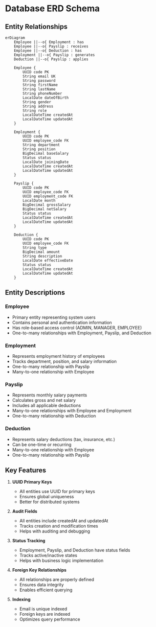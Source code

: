 # Database ERD Schema

## Entity Relationships

```mermaid
erDiagram
    Employee ||--o{ Employment : has
    Employee ||--o{ Payslip : receives
    Employee ||--o{ Deduction : has
    Employment ||--o{ Payslip : generates
    Deduction ||--o{ Payslip : applies

    Employee {
        UUID code PK
        String email UK
        String password
        String firstName
        String lastName
        String phoneNumber
        LocalDate dateOfBirth
        String gender
        String address
        String role
        LocalDateTime createdAt
        LocalDateTime updatedAt
    }

    Employment {
        UUID code PK
        UUID employee_code FK
        String department
        String position
        BigDecimal baseSalary
        Status status
        LocalDate joiningDate
        LocalDateTime createdAt
        LocalDateTime updatedAt
    }

    Payslip {
        UUID code PK
        UUID employee_code FK
        UUID employment_code FK
        LocalDate month
        BigDecimal grossSalary
        BigDecimal netSalary
        Status status
        LocalDateTime createdAt
        LocalDateTime updatedAt
    }

    Deduction {
        UUID code PK
        UUID employee_code FK
        String type
        BigDecimal amount
        String description
        LocalDate effectiveDate
        Status status
        LocalDateTime createdAt
        LocalDateTime updatedAt
    }
```

## Entity Descriptions

### Employee
- Primary entity representing system users
- Contains personal and authentication information
- Has role-based access control (ADMIN, MANAGER, EMPLOYEE)
- One-to-many relationships with Employment, Payslip, and Deduction

### Employment
- Represents employment history of employees
- Tracks department, position, and salary information
- One-to-many relationship with Payslip
- Many-to-one relationship with Employee

### Payslip
- Represents monthly salary payments
- Calculates gross and net salary
- Includes all applicable deductions
- Many-to-one relationships with Employee and Employment
- One-to-many relationship with Deduction

### Deduction
- Represents salary deductions (tax, insurance, etc.)
- Can be one-time or recurring
- Many-to-one relationship with Employee
- One-to-many relationship with Payslip

## Key Features

1. **UUID Primary Keys**
   - All entities use UUID for primary keys
   - Ensures global uniqueness
   - Better for distributed systems

2. **Audit Fields**
   - All entities include createdAt and updatedAt
   - Tracks creation and modification times
   - Helps with auditing and debugging

3. **Status Tracking**
   - Employment, Payslip, and Deduction have status fields
   - Tracks active/inactive states
   - Helps with business logic implementation

4. **Foreign Key Relationships**
   - All relationships are properly defined
   - Ensures data integrity
   - Enables efficient querying

5. **Indexing**
   - Email is unique indexed
   - Foreign keys are indexed
   - Optimizes query performance